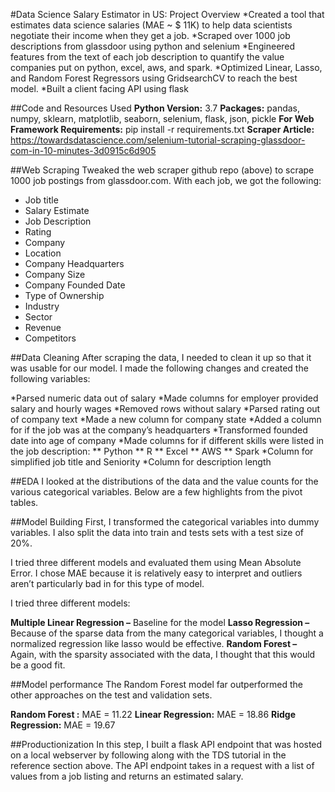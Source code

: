 #Data Science Salary Estimator in US: Project Overview
*Created a tool that estimates data science salaries (MAE ~ $ 11K) to help data scientists negotiate their income when they get a job.
*Scraped over 1000 job descriptions from glassdoor using python and selenium
*Engineered features from the text of each job description to quantify the value companies put on python, excel, aws, and spark.
*Optimized Linear, Lasso, and Random Forest Regressors using GridsearchCV to reach the best model.
*Built a client facing API using flask

##Code and Resources Used
**Python Version:** 3.7
**Packages:** pandas, numpy, sklearn, matplotlib, seaborn, selenium, flask, json, pickle
**For Web Framework Requirements:** pip install -r requirements.txt
**Scraper Article:** https://towardsdatascience.com/selenium-tutorial-scraping-glassdoor-com-in-10-minutes-3d0915c6d905

##Web Scraping
Tweaked the web scraper github repo (above) to scrape 1000 job postings from glassdoor.com. With each job, we got the following:
* Job title
* Salary Estimate
* Job Description
* Rating
* Company
* Location
* Company Headquarters
* Company Size
* Company Founded Date
* Type of Ownership
* Industry
* Sector
* Revenue
* Competitors

##Data Cleaning
After scraping the data, I needed to clean it up so that it was usable for our model. I made the following changes and created the following variables:

*Parsed numeric data out of salary
*Made columns for employer provided salary and hourly wages
*Removed rows without salary
*Parsed rating out of company text
*Made a new column for company state
*Added a column for if the job was at the company’s headquarters
*Transformed founded date into age of company
*Made columns for if different skills were listed in the job description:
 ** Python
 ** R
 ** Excel
 ** AWS
 ** Spark
*Column for simplified job title and Seniority
*Column for description length

##EDA
I looked at the distributions of the data and the value counts for the various categorical variables. Below are a few highlights from the pivot tables.



##Model Building
First, I transformed the categorical variables into dummy variables. I also split the data into train and tests sets with a test size of 20%.

I tried three different models and evaluated them using Mean Absolute Error. I chose MAE because it is relatively easy to interpret and outliers aren’t particularly bad in for this type of model.

I tried three different models:

**Multiple Linear Regression –** Baseline for the model
**Lasso Regression –** Because of the sparse data from the many categorical variables, I thought a normalized regression like lasso would be effective.
**Random Forest –** Again, with the sparsity associated with the data, I thought that this would be a good fit.

##Model performance
The Random Forest model far outperformed the other approaches on the test and validation sets.

**Random Forest :** MAE = 11.22
**Linear Regression:** MAE = 18.86
**Ridge Regression:** MAE = 19.67

##Productionization
In this step, I built a flask API endpoint that was hosted on a local webserver by following along with the TDS tutorial in the reference section above. The API endpoint takes in a request with a list of values from a job listing and returns an estimated salary.
